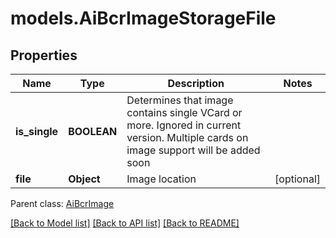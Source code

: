 # models.AiBcrImageStorageFile
## Properties
Name | Type | Description | Notes
------------ | ------------- | ------------- | -------------
**is_single** | **BOOLEAN** | Determines that image contains single VCard or more. Ignored in current version. Multiple cards on image support will be added soon              | 
**file** | **Object** | Image location              | [optional] 

 Parent class: [AiBcrImage](AiBcrImage.md)

[[Back to Model list]](README.md#documentation-for-models) [[Back to API list]](README.md#documentation-for-api-endpoints) [[Back to README]](README.md)



